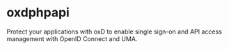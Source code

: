 # oxdphpapi
Protect your applications with oxD to enable single sign-on and API access management with OpenID Connect and UMA. 

